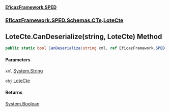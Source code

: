 #### [EficazFramework.SPED](EficazFrameworkSPED.md 'EficazFramework SPED')
### [EficazFramework.SPED.Schemas.CTe](EficazFramework.SPED.Schemas.CTe.md 'EficazFramework.SPED.Schemas.CTe').[LoteCte](EficazFramework.SPED.Schemas.CTe/LoteCte.md 'EficazFramework.SPED.Schemas.CTe.LoteCte')

## LoteCte.CanDeserialize(string, LoteCte) Method

```csharp
public static bool CanDeserialize(string xml, ref EficazFramework.SPED.Schemas.CTe.LoteCte obj);
```
#### Parameters

<a name='EficazFramework.SPED.Schemas.CTe.LoteCte.CanDeserialize(string,EficazFramework.SPED.Schemas.CTe.LoteCte).xml'></a>

`xml` [System.String](https://docs.microsoft.com/en-us/dotnet/api/System.String 'System.String')

<a name='EficazFramework.SPED.Schemas.CTe.LoteCte.CanDeserialize(string,EficazFramework.SPED.Schemas.CTe.LoteCte).obj'></a>

`obj` [LoteCte](EficazFramework.SPED.Schemas.CTe/LoteCte.md 'EficazFramework.SPED.Schemas.CTe.LoteCte')

#### Returns
[System.Boolean](https://docs.microsoft.com/en-us/dotnet/api/System.Boolean 'System.Boolean')